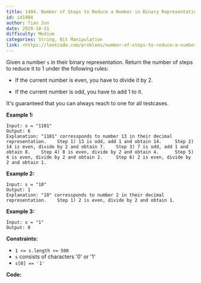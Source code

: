 ```yaml
---
title: 1404. Number of Steps to Reduce a Number in Binary Representation to One
id: id1404
author: Tian Jun
date: 2020-10-31
difficulty: Medium
categories: String, Bit Manipulation
link: <https://leetcode.com/problems/number-of-steps-to-reduce-a-number-in-binary-representation-to-one/description/>
---
```


Given a number `s` in their binary representation. Return the number of steps
to reduce it to 1 under the following rules:

  * If the current number is even, you have to divide it by 2.

  * If the current number is odd, you have to add 1 to it.

It's guaranteed that you can always reach to one for all testcases.



**Example 1:**
            
	Input: s = "1101"    
	Output: 6    
	Explanation: "1101" corressponds to number 13 in their decimal representation.    Step 1) 13 is odd, add 1 and obtain 14.     Step 2) 14 is even, divide by 2 and obtain 7.    Step 3) 7 is odd, add 1 and obtain 8.    Step 4) 8 is even, divide by 2 and obtain 4.      Step 5) 4 is even, divide by 2 and obtain 2.     Step 6) 2 is even, divide by 2 and obtain 1.      

**Example 2:**
            
	Input: s = "10"    
	Output: 1    
	Explanation: "10" corressponds to number 2 in their decimal representation.    Step 1) 2 is even, divide by 2 and obtain 1.      

**Example 3:**
            
	Input: s = "1"    
	Output: 0    



**Constraints:**

  * `1 <= s.length <= 500`
  * `s` consists of characters '0' or '1'
  * `s[0] == '1'`


**Code:**
